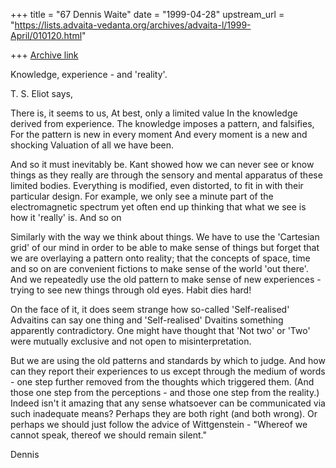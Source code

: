 +++
title = "67 Dennis Waite"
date = "1999-04-28"
upstream_url = "https://lists.advaita-vedanta.org/archives/advaita-l/1999-April/010120.html"

+++
[Archive link](https://lists.advaita-vedanta.org/archives/advaita-l/1999-April/010120.html)

Knowledge, experience - and 'reality'.

T. S. Eliot says,


 There is, it seems to us,
At best, only a limited value
In the knowledge derived from experience.
The knowledge imposes a pattern, and falsifies,
For the pattern is new in every moment
And every moment is a new and shocking
Valuation of all we have been.

And so it must inevitably be. Kant showed how we can never see or know
things as they really are through the sensory and mental apparatus of these
limited bodies. Everything is modified, even distorted, to fit in with their
particular design. For example, we only see a minute part of the
electromagnetic spectrum yet often end up thinking that what we see is how
it 'really' is. And so on


Similarly with the way we think about things. We have to use the 'Cartesian
grid' of our mind in order to be able to make sense of things but forget
that we are overlaying a pattern onto reality; that the concepts of space,
time and so on are convenient fictions to make sense of the world 'out
there'.  And we repeatedly use the old pattern to make sense of new
experiences - trying to see new things through old eyes. Habit dies hard!

On the face of it, it does seem strange how so-called 'Self-realised'
Advaitins can say one thing and 'Self-realised' Dvaitins something
apparently contradictory. One might have thought that 'Not two' or 'Two'
were mutually exclusive and not open to misinterpretation.

But we are using the old patterns and standards by which to judge. And how
can they report their experiences to us except through the medium of words -
one step further removed from the thoughts which triggered them. (And those
one step from the perceptions -  and those one step from the reality.)
Indeed isn't it amazing that any sense whatsoever can be communicated via
such inadequate means? Perhaps they are both right (and both wrong). Or
perhaps we should just follow the advice of Wittgenstein - "Whereof we
cannot speak, thereof we should remain silent."

Dennis

